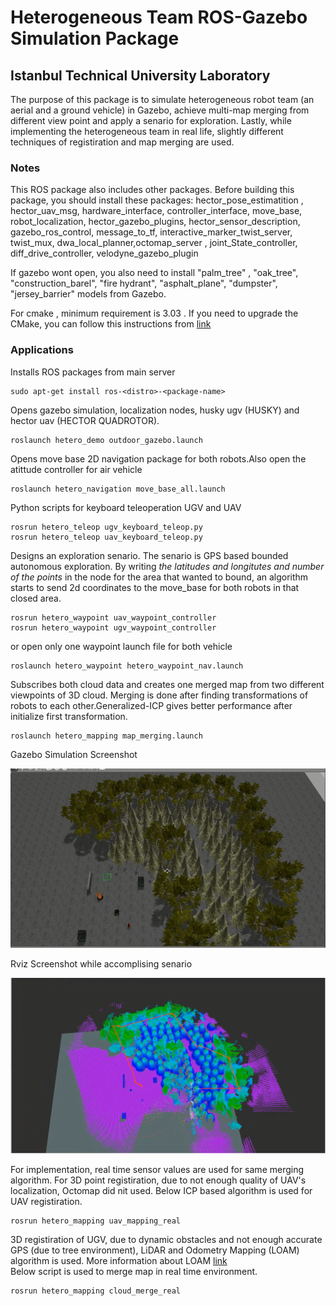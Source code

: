 # Heterogeneous Team ROS-Gazebo Simulation Package

## Istanbul Technical University Laboratory
The purpose of this package is to simulate heterogeneous robot team (an aerial and a ground vehicle) in Gazebo, achieve multi-map merging from different view point and apply a senario for exploration. Lastly, while implementing the heterogeneous team in real life,  slightly different techniques of registiration and map merging are used.

### Notes
This ROS package  also includes other packages. 
Before building this package, you should install these packages: hector_pose_estimatition , hector_uav_msg, hardware_interface, controller_interface, move_base, robot_localization, hector_gazebo_plugins, hector_sensor_description, gazebo_ros_control, message_to_tf, interactive_marker_twist_server,
twist_mux, dwa_local_planner,octomap_server , joint_State_controller, diff_drive_controller, velodyne_gazebo_plugin

If gazebo wont open, you also need to install "palm_tree" , "oak_tree", "construction_barel", "fire hydrant", "asphalt_plane", "dumpster", "jersey_barrier" models from Gazebo. 

For cmake , minimum requirement is 3.03 . If you need to upgrade the CMake, you can follow this instructions from  [link](https://askubuntu.com/questions/610291/how-to-install-cmake-3-2-on-ubuntu)

### Applications
Installs ROS packages from main server
```
sudo apt-get install ros-<distro>-<package-name>
```

Opens gazebo simulation, localization nodes, husky ugv (HUSKY) and hector uav (HECTOR QUADROTOR).

```
roslaunch hetero_demo outdoor_gazebo.launch 
```

Opens move base 2D navigation package for both robots.Also open the atittude controller for air vehicle

```
roslaunch hetero_navigation move_base_all.launch 
```

Python scripts for keyboard teleoperation UGV and UAV 
```
rosrun hetero_teleop ugv_keyboard_teleop.py
rosrun hetero_teleop uav_keyboard_teleop.py
```

Designs an exploration senario. The senario is GPS based bounded autonomous exploration. By writing *the latitudes and longitutes and number of the points* in the node for the area that wanted to bound, an algorithm  starts to send 2d coordinates to the move_base for both robots  in that closed area.

```
rosrun hetero_waypoint uav_waypoint_controller
rosrun hetero_waypoint ugv_waypoint_controller
```
or open only one waypoint launch file for both vehicle

```
roslaunch hetero_waypoint hetero_waypoint_nav.launch
```

Subscribes both cloud data and creates one merged map from two different viewpoints of 3D cloud. Merging is done after finding transformations of robots to each other.Generalized-ICP  gives better performance after initialize first transformation.
```
roslaunch hetero_mapping map_merging.launch
```
Gazebo Simulation Screenshot

![ScreenShot](/hetero_2.png)

Rviz Screenshot while accomplising senario
 
![ScreenShot](/hetero_1.png)

For  implementation, real time sensor values are used for same merging algorithm. For 3D point registiration, due to not enough quality of UAV's localization, Octomap did nit used. Below ICP based algorithm is used for UAV registiration. 
```
rosrun hetero_mapping uav_mapping_real
```
3D registiration of UGV, due to dynamic obstacles and not enough accurate GPS (due to tree environment), LiDAR and Odometry Mapping (LOAM) algorithm is used. More information about LOAM [link](https://github.com/laboshinl/loam_velodyne)   
Below script is used to merge map in real time environment. 
```
rosrun hetero_mapping cloud_merge_real
```

